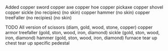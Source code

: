 Added
copper sword
copper axe
copper hoe
copper pickaxe
copper shovel
copper sickle (no recipies) (no skin)
copper hammer (no skin)
copper treeFaller (no recipies) (no skin)

TODO
All version of scissors (diam, gold, wood, stone, copper)
copper armor
treefaller (gold, ston, wood, iron, diamond)
sickle  (gold, ston, wood, iron, diamond)
hammer (gold, ston, wood, iron, diamond)
furnace tear up
chest tear up
specific pedestal
